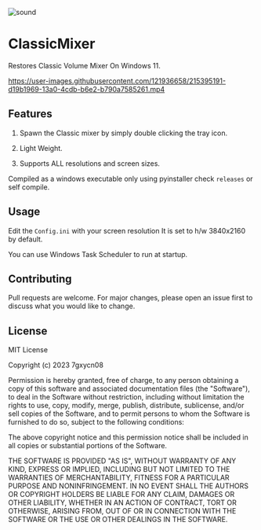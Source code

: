 ![sound](https://user-images.githubusercontent.com/121936658/215396835-ba7215f7-2051-4953-ac5a-e3818388bfd4.png)


# ClassicMixer
Restores Classic Volume Mixer On Windows 11.

https://user-images.githubusercontent.com/121936658/215395191-d19b1969-13a0-4cdb-b6e2-b790a7585261.mp4

## Features

1. Spawn the Classic mixer by simply double clicking the tray icon. 


2. Light Weight.


3. Supports ALL resolutions and screen sizes.


Compiled as a windows executable only using pyinstaller check `releases` or self compile.


## Usage

Edit the `Config.ini` with your screen resolution It is set to h/w 3840x2160 by default.

You can use Windows Task Scheduler to run at startup.

## Contributing

Pull requests are welcome. For major changes, please open an issue first
to discuss what you would like to change.

## License

MIT License

Copyright (c) 2023 7gxycn08

Permission is hereby granted, free of charge, to any person obtaining a copy
of this software and associated documentation files (the "Software"), to deal
in the Software without restriction, including without limitation the rights
to use, copy, modify, merge, publish, distribute, sublicense, and/or sell
copies of the Software, and to permit persons to whom the Software is
furnished to do so, subject to the following conditions:

The above copyright notice and this permission notice shall be included in all
copies or substantial portions of the Software.

THE SOFTWARE IS PROVIDED "AS IS", WITHOUT WARRANTY OF ANY KIND, EXPRESS OR
IMPLIED, INCLUDING BUT NOT LIMITED TO THE WARRANTIES OF MERCHANTABILITY,
FITNESS FOR A PARTICULAR PURPOSE AND NONINFRINGEMENT. IN NO EVENT SHALL THE
AUTHORS OR COPYRIGHT HOLDERS BE LIABLE FOR ANY CLAIM, DAMAGES OR OTHER
LIABILITY, WHETHER IN AN ACTION OF CONTRACT, TORT OR OTHERWISE, ARISING FROM,
OUT OF OR IN CONNECTION WITH THE SOFTWARE OR THE USE OR OTHER DEALINGS IN THE
SOFTWARE.
